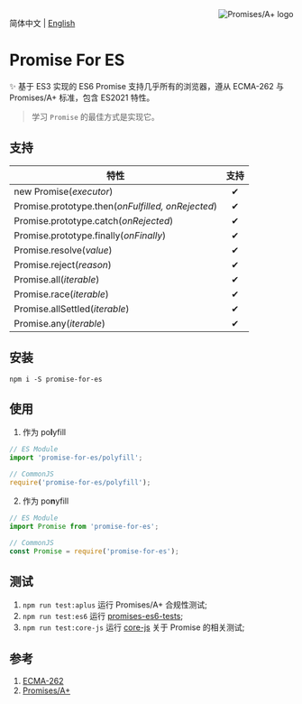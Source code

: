 <a href="https://promisesaplus.com/">
    <img
        title="Promises/A+ 1.1.1 compliant"
        alt="Promises/A+ logo"
        src="https://promisesaplus.com/assets/logo-small.png"
        align="right"
    />
</a>


简体中文 | [English](https://github.com/ambit-tsai/promise-for-es)


# Promise For ES
✨ 基于 ES3 实现的 ES6 Promise 支持几乎所有的浏览器，遵从 ECMA-262 与 Promises/A+ 标准，包含 ES2021 特性。


> 学习 `Promise` 的最佳方式是实现它。


## 支持
|特性|支持|
|-|:-:|
|new Promise(*executor*)|✔|
|Promise.prototype.then(*onFulfilled, onRejected*)|✔|
|Promise.prototype.catch(*onRejected*)|✔|
|Promise.prototype.finally(*onFinally*)|✔|
|Promise.resolve(*value*)|✔|
|Promise.reject(*reason*)|✔|
|Promise.all(*iterable*)|✔|
|Promise.race(*iterable*)|✔|
|Promise.allSettled(*iterable*)|✔|
|Promise.any(*iterable*)|✔|


## 安装
```
npm i -S promise-for-es
```


## 使用
1. 作为 po**l**yfill
```javascript
// ES Module
import 'promise-for-es/polyfill';
```
```javascript
// CommonJS
require('promise-for-es/polyfill');
```
2. 作为 po**n**yfill
```javascript
// ES Module
import Promise from 'promise-for-es';
```
```javascript
// CommonJS
const Promise = require('promise-for-es');
```


## 测试
1. `npm run test:aplus` 运行 Promises/A+ 合规性测试;
1. `npm run test:es6` 运行 <a href="https://github.com/promises-es6/promises-es6" target="_blank">promises-es6-tests</a>;
1. `npm run test:core-js` 运行 <a href="https://github.com/zloirock/core-js/tree/master/tests/pure" target="_blank">core-js</a> 关于 Promise 的相关测试;


## 参考
1. <a href="https://www.ecma-international.org/ecma-262/11.0/index.html#sec-promise" target="_blank">ECMA-262</a>
1. <a href="https://promisesaplus.com/" target="_blank">Promises/A+</a>
